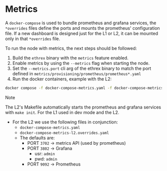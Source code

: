 # Metrics

A `docker-compose` is used to bundle prometheus and grafana services, the `*overrides` files define the ports and mounts the prometheus' configuration file.
If a new dashboard is designed just for the L1 or L2, it can be mounted only in that `*overrides` file.

To run the node with metrics, the next steps should be followed:
1. Build the `ethrex` binary with the `metrics` feature enabled.
2. Enable metrics by using the `--metrics` flag when starting the node.
3. Set the `--metrics.port` cli arg of the ethrex binary to match the port defined in `metrics/provisioning/prometheus/prometheus*.yaml`
4. Run the docker containers, example with the L2:

```sh
docker compose -f docker-compose-metrics.yaml -f docker-compose-metrics-l2.override.yaml up
```

>[!NOTE]
> The L2's Makefile automatically starts the prometheus and grafana services with `make init`. For the L1 used in dev mode and the L2.


- For the L2 we use the following files in conjunction:
  - `docker-compose-metrics.yaml`
  - `docker-compose-metrics-l2.overrides.yaml`
  - The defaults are:
    - PORT `3702` &rarr; metrics API (used by prometheus)
    - PORT `3802` &rarr; Grafana
      - usr: `admin`
      - pwd: `admin` 
    - PORT `9092` &rarr; Prometheus

